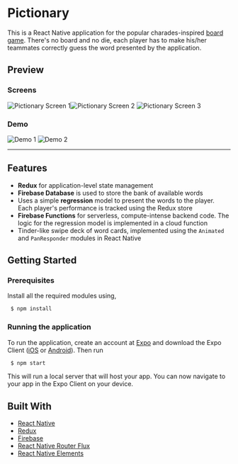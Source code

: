 ﻿# Pictionary

This is a React Native application for the popular charades-inspired [board game](https://en.wikipedia.org/wiki/Pictionary).  There's no board and no die, each player has to make his/her teammates correctly guess the word presented by the application.

## Preview

### Screens
![Pictionary Screen 1](https://imgur.com/XdMIskY.png "Screen 1")![Pictionary Screen 2](https://imgur.com/YILW0mC.png "Screen 2")
![Pictionary Screen 3](https://imgur.com/PRTyA6m.png "Screen 3")

### Demo
![Demo 1](https://imgur.com/1LsSixG.gif "Demo 1")
![Demo 2](https://i.imgur.com/XTmIq1R.gif "Demo 2")

___

## Features
- **Redux** for application-level state management
- **Firebase Database** is used to store the bank of available words
- Uses a simple **regression** model to present the words to the player. Each player's performance is tracked using the Redux store
- **Firebase Functions** for serverless, compute-intense backend code. The logic for the regression model is implemented in a cloud function
- Tinder-like swipe deck of word cards, implemented using the `Animated` and `PanResponder` modules in React Native

## Getting Started
### Prerequisites
Install all the required modules using,
```bash
 $ npm install
```
### Running the application
To run the application, create an account at [Expo](https://expo.io/signup) and download the Expo Client ([iOS](https://itunes.apple.com/us/app/expo-client/id982107779?mt=8) or [Android](https://play.google.com/store/apps/details?id=host.exp.exponent)). Then run
```bash
 $ npm start
```
This will run a local server that will host your app. You can now navigate to your app in the Expo Client on your device.

## Built With
- [React Native](https://facebook.github.io/react-native/)
- [Redux](https://redux.js.org/)
- [Firebase](https://firebase.google.com/)
- [React Native Router Flux](https://github.com/aksonov/react-native-router-flux)
- [React Native Elements](https://react-native-training.github.io/react-native-elements/)


